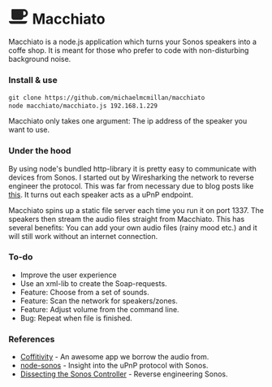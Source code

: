 ![alt text](logo.png) Macchiato
================

Macchiato is a node.js application which turns your Sonos speakers into a coffe
shop. It is meant for those who prefer to code with non-disturbing background
noise.

### Install & use
```shell
git clone https://github.com/michaelmcmillan/macchiato
node macchiato/macchiato.js 192.168.1.229
```
Macchiato only takes one argument: The ip address of the speaker you want to use.

### Under the hood
By using node's bundled http-library it is pretty easy to communicate with devices
from Sonos. I started out by Wiresharking the network to reverse engineer the protocol.
This was far from necessary due to blog posts like [this](http://www.hirahim.com/blog/2012/04/29/dissecting-the-sonos-controller/).
It turns out each speaker acts as a uPnP endpoint.

Macchiato spins up a static file server each time you run it on port 1337. The speakers
then stream the audio files straight from Macchiato. This has several benefits:
You can add your own audio files (rainy mood etc.) and it will still work without
an internet connection.

### To-do
* Improve the user experience
* Use an xml-lib to create the Soap-requests.
* Feature: Choose from a set of sounds.
* Feature: Scan the network for speakers/zones.
* Feature: Adjust volume from the command line.
* Bug: Repeat when file is finished.

### References
* [Coffitivity](http://coffitivity.com/) - An awesome app we borrow the audio from.
* [node-sonos](https://github.com/bencevans/node-sonos/blob/master/lib/sonos.js) - Insight into the uPnP protocol with Sonos.
* [Dissecting the Sonos Controller](http://www.hirahim.com/blog/2012/04/29/dissecting-the-sonos-controller/) - Reverse engineering Sonos.
